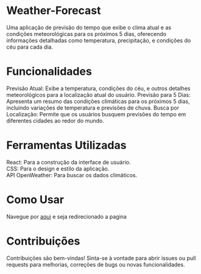 # Weather-Forecast
 Uma aplicação de previsão do tempo que exibe o clima atual e as condições meteorológicas para os próximos 5 dias, oferecendo informações detalhadas como temperatura, precipitação, e condições do céu para cada dia.
 
# Funcionalidades
Previsão Atual: Exibe a temperatura, condições do céu, e outros detalhes meteorológicos para a localização atual do usuário.
Previsão para 5 Dias: Apresenta um resumo das condições climáticas para os próximos 5 dias, incluindo variações de temperatura e previsões de chuva.
Busca por Localização: Permite que os usuários busquem previsões do tempo em diferentes cidades ao redor do mundo.
 
# Ferramentas Utilizadas
React: Para a construção da interface de usuário.<br>
CSS: Para o design e estilo da aplicação.<br>
API OpenWeather: Para buscar os dados climáticos.<br>

# Como Usar
Navegue por <a target="_blank" href="https://weather-forecast-bice-nine.vercel.app/">aqui</a> e seja redirecionado a pagina 

# Contribuições
Contribuições são bem-vindas! Sinta-se à vontade para abrir issues ou pull requests para melhorias, correções de bugs ou novas funcionalidades.
